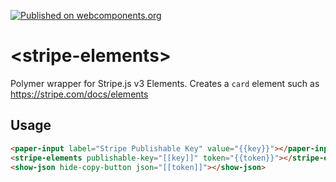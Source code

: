 [![Published on webcomponents.org](https://img.shields.io/badge/webcomponents.org-published-blue.svg)](https://www.webcomponents.org/element/bennypowers/stripe-elements)

# \<stripe-elements\>

Polymer wrapper for Stripe.js v3 Elements. Creates a `card` element such as https://stripe.com/docs/elements

## Usage
<!--
```
<custom-element-demo>
  <template>
    <link rel="import" href="stripe-elements.html">
    <link rel="import" href="../paper-input/paper-input.html">
    <link rel="import" href="../show-json/show-json.html"
    <next-code-block></next-code-block>
  </template>
</custom-element-demo>
```
-->
```html
<paper-input label="Stripe Publishable Key" value="{{key}}"></paper-input>
<stripe-elements publishable-key="[[key]]" token="{{token}}"></stripe-elements>
<show-json hide-copy-button json="[[token]]"></show-json>
```
